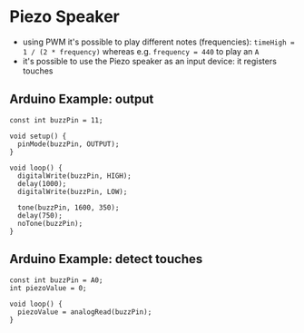 # Piezo Speaker

- using PWM it's possible to play different notes (frequencies): `timeHigh = 1 / (2 * frequency)` whereas e.g. `frequency = 440` to play an `A`
- it's possible to use the Piezo speaker as an input device: it registers touches

## Arduino Example: output

```arduino
const int buzzPin = 11;

void setup() {
  pinMode(buzzPin, OUTPUT);
}

void loop() {
  digitalWrite(buzzPin, HIGH);
  delay(1000);
  digitalWrite(buzzPin, LOW);

  tone(buzzPin, 1600, 350);
  delay(750);
  noTone(buzzPin);
}
```

## Arduino Example: detect touches

```arduino
const int buzzPin = A0;
int piezoValue = 0;

void loop() {
  piezoValue = analogRead(buzzPin);
}
```
